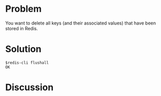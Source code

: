 # Problem

You want to delete all keys (and their associated values) that have been stored in Redis.

# Solution

	$redis-cli flushall
	OK

# Discussion



